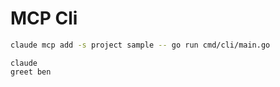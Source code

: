 # MCP Cli 

```bash
claude mcp add -s project sample -- go run cmd/cli/main.go
```

```
claude
greet ben
```
